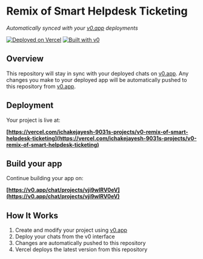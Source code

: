 # Remix of Smart Helpdesk Ticketing

*Automatically synced with your [v0.app](https://v0.app) deployments*

[![Deployed on Vercel](https://img.shields.io/badge/Deployed%20on-Vercel-black?style=for-the-badge&logo=vercel)](https://vercel.com/ichakejayesh-9031s-projects/v0-remix-of-smart-helpdesk-ticketing)
[![Built with v0](https://img.shields.io/badge/Built%20with-v0.app-black?style=for-the-badge)](https://v0.app/chat/projects/vji9wlRV0eV)

## Overview

This repository will stay in sync with your deployed chats on [v0.app](https://v0.app).
Any changes you make to your deployed app will be automatically pushed to this repository from [v0.app](https://v0.app).

## Deployment

Your project is live at:

**[https://vercel.com/ichakejayesh-9031s-projects/v0-remix-of-smart-helpdesk-ticketing](https://vercel.com/ichakejayesh-9031s-projects/v0-remix-of-smart-helpdesk-ticketing)**

## Build your app

Continue building your app on:

**[https://v0.app/chat/projects/vji9wlRV0eV](https://v0.app/chat/projects/vji9wlRV0eV)**

## How It Works

1. Create and modify your project using [v0.app](https://v0.app)
2. Deploy your chats from the v0 interface
3. Changes are automatically pushed to this repository
4. Vercel deploys the latest version from this repository
